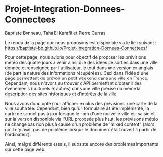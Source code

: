 # Projet-Integration-Donnees-Connectees
Baptiste Bonneau, Taha El Karafli et Pierre Curras

Le rendu de la page que nous proposons est disponible via le lien suivant :
 https://baptiste-bo.github.io/Projet-Integration-Donnees-Connectees/
 
Pour cette page, nous avions pour objectif de proposer les prévisions météo des quatre jours à venir ainsi que des idées de sorties dans une ville donnée et renseignée par l'utilisateur, le tout dans une version en anglais (de part la nature des informations récupérées). Ceci dans l'idée d'une page permettant de prévoir un petit weekend dans une ville en France. Cependant, nous n'avons su trouver d'API permettant d'obtenir des événements (culturels et autres) dans une ville précise ou même la description des sites historiques et d'intérêts de la ville.

Nous avons donc opté pour afficher en plus des prévisions, une carte de la ville souhaitée. Cependant, bien qu'un formulaire ait été implémenté, la carte ne se met pas à jour lorsque le nom d'une nouvelle ville est saisie et sur la version disponible via l'URL proposée plus haut, les prévisions météo ne change pas non plus à cause d'un problème de "mixed content" (alors qu'il n'y avait pas de problème lorsque le document était ouvert à partir de l'ordinateur).

Ainsi, malgré différents essais, il subsiste encore des problèmes importants sur cette page web.
